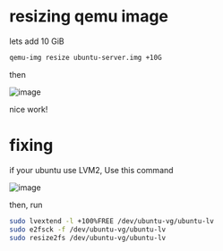 # resizing qemu image

lets add 10 GiB

```sh
qemu-img resize ubuntu-server.img +10G
```

then

![image](/assets/184aa9877fe42d187e0b75e010695b33809a7f5245f90e087adcfa877be2cd55c8bb193f90bd86b497e97884c6aa5d2b04423fb87d92e639ce121671.png)

nice work!

# fixing
if your ubuntu use LVM2, Use this command

![image](/assets/1845e6740dc67207974700ee9a9583d8cd4d4056d4be06a3fdacd31643a1c6585009adc6f696bd47113242084f2f30307415a32464b5f709122c2216.png)

then, run

```sh
sudo lvextend -l +100%FREE /dev/ubuntu-vg/ubuntu-lv
sudo e2fsck -f /dev/ubuntu-vg/ubuntu-lv
sudo resize2fs /dev/ubuntu-vg/ubuntu-lv
```